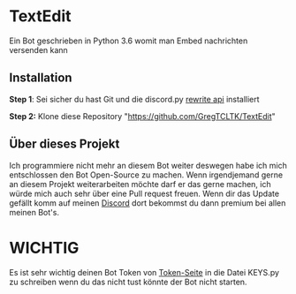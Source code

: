 # TextEdit
Ein Bot geschrieben in Python 3.6 womit man Embed nachrichten versenden kann
## Installation
**Step 1**: Sei sicher du hast Git und die discord.py [rewrite api](https://gist.github.com/BaseChip/e5d4583ad5392cd9638410c25d24547e) installiert

**Step 2:** Klone diese Repository "https://github.com/GregTCLTK/TextEdit"
<br>
## Über dieses Projekt
Ich programmiere nicht mehr an diesem Bot weiter deswegen habe ich mich entschlossen den Bot Open-Source zu machen. Wenn irgendjemand gerne an diesem Projekt weiterarbeiten möchte darf er das gerne machen, ich würde mich auch sehr über eine Pull request freuen. Wenn dir das Update gefällt komm auf meinen [Discord](https://discord.gg/HD7x2vx) dort bekommst du dann premium bei allen meinen Bot's.  

# WICHTIG
Es ist sehr wichtig deinen Bot Token von [Token-Seite](https://discordapp.com/developers) in die Datei KEYS.py zu schreiben wenn du das nicht tust könnte der Bot nicht starten.


